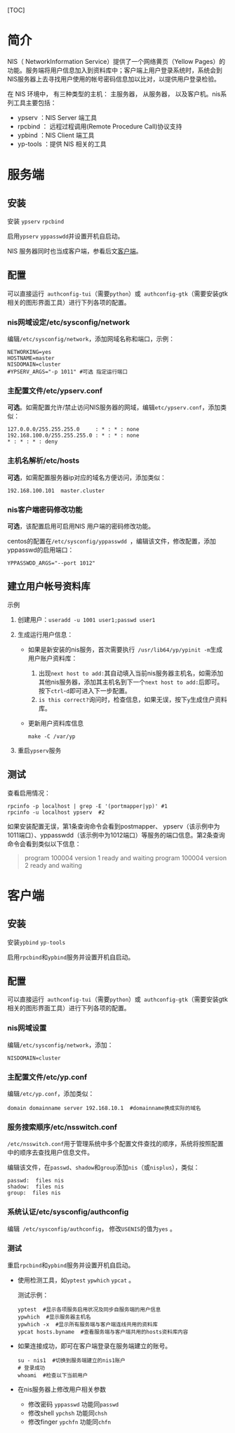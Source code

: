 [TOC]

# 简介

NIS（ NetworkInformation Service）提供了一个网络黄页（Yellow Pages）的功能。服务端将用户信息加入到资料库中；客户端上用户登录系统时，系统会到NIS服务器上去寻找用户使用的帐号密码信息加以比对，以提供用户登录检验。

在 NIS 环境中， 有三种类型的主机： 主服务器， 从服务器， 以及客户机。nis系列工具主要包括：

- ypserv   ：NIS Server 端工具
- rpcbind  ： 远程过程调用(Remote Procedure Call)协议支持
- ypbind   ：NIS Client 端工具
- yp-tools ：提供 NIS 相关的工具

# 服务端

## 安装

安装 `ypserv` `rpcbind`

启用`ypserv` `yppasswdd`并设置开机自启动。

NIS 服务器同时也当成客户端，参看后文[客户端](#客户端)。

## 配置

可以直接运行` authconfig-tui`（需要`python`）或` authconfig-gtk`（需要安装gtk相关的图形界面工具）进行下列各项的配置。

### nis网域设定/etc/sysconfig/network

编辑`/etc/sysconfig/network`，添加网域名称和端口，示例：

```shell
NETWORKING=yes
HOSTNAME=master
NISDOMAIN=cluster
#YPSERV_ARGS="-p 1011" #可选 指定运行端口
```

###  主配置文件/etc/ypserv.conf

**可选**。如需配置允许/禁止访问NIS服务器的网域，编辑`etc/ypserv.conf`，添加类似：

```shell
127.0.0.0/255.255.255.0     : * : * : none
192.168.100.0/255.255.255.0 : * : * : none
* : * : * : deny
```

### 主机名解析/etc/hosts

**可选**，如需配置服务器ip对应的域名方便访问，添加类似：

```shell
192.168.100.101  master.cluster
```

### nis客户端密码修改功能

**可选**，该配置启用可启用NIS 用户端的密码修改功能。

centos的配置在`/etc/sysconfig/yppasswdd `，编辑该文件，修改配置，添加yppasswd的启用端口：

```shell
YPPASSWDD_ARGS="--port 1012"
```

## 建立用户帐号资料库

示例

1. 创建用户：`useradd -u 1001 user1;passwd user1`

2. 生成运行用户信息：

   - 如果是新安装的nis服务，首次需要执行` /usr/lib64/yp/ypinit -m`生成用户账户资料库：

     1. 出现`next host to add:`其自动填入当前nis服务器主机名，如需添加其他nis服务器，添加其主机名到下一个`next host to add:`后即可。按下`ctrl`-`d`即可进入下一步配置。
     2. `is this correct?`询问时，检查信息，如果无误，按下`y`生成住户资料库。

   - 更新用户资料库信息

     ```shell
     make -C /var/yp
     ```

3. 重启`ypserv`服务

## 测试

查看启用情况：

```shell
rpcinfo -p localhost | grep -E '(portmapper|yp)' #1
rpcinfo -u localhost ypserv  #2
```

如果安装配置无误，第1条查询命令会看到postmapper、 ypserv（该示例中为1011端口）、yppasswdd（该示例中为1012端口）等服务的端口信息。第2条查询命令会看到类似以下信息：

> program 100004 version 1 ready and waiting
> program 100004 version 2 ready and waiting

# 客户端

## 安装

安装`ypbind` `yp-tools`

启用`rpcbind`和`ypbind`服务并设置开机自启动。

## 配置

可以直接运行` authconfig-tui`（需要`python`）或` authconfig-gtk`（需要安装gtk相关的图形界面工具）进行下列各项的配置。

### nis网域设置

编辑`/etc/sysconfig/network`，添加：

```shell
NISDOMAIN=cluster
```

### 主配置文件/etc/yp.conf

编辑`/etc/yp.conf`，添加类似：

```shell
domain domainname server 192.168.10.1  #domainname换成实际的域名
```

### 服务搜索顺序/etc/nsswitch.conf 

`/etc/nsswitch.conf`用于管理系统中多个配置文件查找的顺序，系统将按照配置中的顺序去查找用户信息文件。

编辑该文件，在`passwd`、`shadow`和`group`添加`nis`（或`nisplus`），类似：

```shell
passwd:  files nis
shadow:  files nis
group:  files nis
```

### 系统认证/etc/sysconfig/authconfig

编辑` /etc/sysconfig/authconfig`， 修改`USENIS`的值为`yes` 。

### 测试

重启`rpcbind`和`ypbind`服务并设置开机自启动。

- 使用检测工具，如`yptest` `ypwhich` `ypcat` 。

  测试示例：

  ```shell
  yptest  #显示各项服务启用状况及同步自服务端的用户信息
  ypwhich  #显示服务器主机名
  ypwhich -x  #显示所有服务端与客户端连线共用的资料库
  ypcat hosts.byname  #查看服务端与客户端共用的hosts资料库内容
  ```

- 如果连接成功，即可在客户端登录在服务端建立的账号。

  ```shell
  su - nis1  #切换到服务端建立的nis1账户
  # 登录成功
  whoami  #检查以下当前用户
  ```

- 在nis服务器上修改用户相关参数

  - 修改密码 `yppasswd`   功能同`passwd`
  - 修改shell  `ypchsh`  功能同`chsh`
  - 修改finger  `ypchfn`  功能同`chfn`
